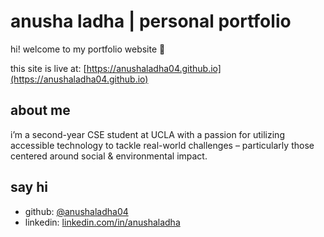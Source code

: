 # anusha ladha | personal portfolio

hi! welcome to my portfolio website 🌱

this site is live at: [https://anushaladha04.github.io](https://anushaladha04.github.io)

## about me

i’m a second-year CSE student at UCLA with a passion for utilizing accessible technology to tackle real-world challenges – particularly those centered around social & environmental impact. 

## say hi

- github: [@anushaladha04](https://github.com/anushaladha04)
- linkedin: [linkedin.com/in/anushaladha](https://www.linkedin.com/in/anusha-ladha/)
